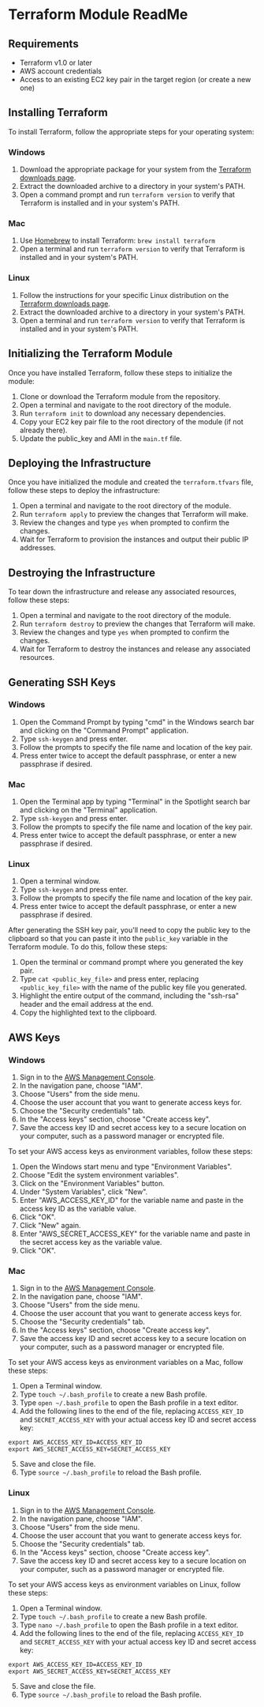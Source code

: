 # Terraform Module ReadMe

## Requirements

- Terraform v1.0 or later
- AWS account credentials
- Access to an existing EC2 key pair in the target region (or create a new one)

## Installing Terraform

To install Terraform, follow the appropriate steps for your operating system:

### Windows

1. Download the appropriate package for your system from the [Terraform downloads page](https://www.terraform.io/downloads.html).
2. Extract the downloaded archive to a directory in your system's PATH.
3. Open a command prompt and run `terraform version` to verify that Terraform is installed and in your system's PATH.

### Mac

1. Use [Homebrew](https://brew.sh/) to install Terraform: `brew install terraform`
2. Open a terminal and run `terraform version` to verify that Terraform is installed and in your system's PATH.

### Linux

1. Follow the instructions for your specific Linux distribution on the [Terraform downloads page](https://www.terraform.io/downloads.html).
2. Extract the downloaded archive to a directory in your system's PATH.
3. Open a terminal and run `terraform version` to verify that Terraform is installed and in your system's PATH.

## Initializing the Terraform Module

Once you have installed Terraform, follow these steps to initialize the module:

1. Clone or download the Terraform module from the repository.
2. Open a terminal and navigate to the root directory of the module.
3. Run `terraform init` to download any necessary dependencies.
4. Copy your EC2 key pair file to the root directory of the module (if not already there).
5. Update the public_key and AMI in the `main.tf` file.

## Deploying the Infrastructure

Once you have initialized the module and created the `terraform.tfvars` file, follow these steps to deploy the infrastructure:

1. Open a terminal and navigate to the root directory of the module.
2. Run `terraform apply` to preview the changes that Terraform will make.
3. Review the changes and type `yes` when prompted to confirm the changes.
4. Wait for Terraform to provision the instances and output their public IP addresses.

## Destroying the Infrastructure

To tear down the infrastructure and release any associated resources, follow these steps:

1. Open a terminal and navigate to the root directory of the module.
2. Run `terraform destroy` to preview the changes that Terraform will make.
3. Review the changes and type `yes` when prompted to confirm the changes.
4. Wait for Terraform to destroy the instances and release any associated resources.

## Generating SSH Keys

### Windows

1. Open the Command Prompt by typing "cmd" in the Windows search bar and clicking on the "Command Prompt" application.
2. Type `ssh-keygen` and press enter.
3. Follow the prompts to specify the file name and location of the key pair.
4. Press enter twice to accept the default passphrase, or enter a new passphrase if desired.

### Mac

1. Open the Terminal app by typing "Terminal" in the Spotlight search bar and clicking on the "Terminal" application.
2. Type `ssh-keygen` and press enter.
3. Follow the prompts to specify the file name and location of the key pair.
4. Press enter twice to accept the default passphrase, or enter a new passphrase if desired.

### Linux

1. Open a terminal window.
2. Type `ssh-keygen` and press enter.
3. Follow the prompts to specify the file name and location of the key pair.
4. Press enter twice to accept the default passphrase, or enter a new passphrase if desired.

After generating the SSH key pair, you'll need to copy the public key to the clipboard so that you can paste it into the `public_key` variable in the Terraform module. To do this, follow these steps:

1. Open the terminal or command prompt where you generated the key pair.
2. Type `cat <public_key_file>` and press enter, replacing `<public_key_file>` with the name of the public key file you generated.
3. Highlight the entire output of the command, including the "ssh-rsa" header and the email address at the end.
4. Copy the highlighted text to the clipboard.

## AWS Keys

### Windows

1. Sign in to the [AWS Management Console](https://console.aws.amazon.com/).
2. In the navigation pane, choose "IAM".
3. Choose "Users" from the side menu.
4. Choose the user account that you want to generate access keys for.
5. Choose the "Security credentials" tab.
6. In the "Access keys" section, choose "Create access key".
7. Save the access key ID and secret access key to a secure location on your computer, such as a password manager or encrypted file.

To set your AWS access keys as environment variables, follow these steps:

1. Open the Windows start menu and type "Environment Variables".
2. Choose "Edit the system environment variables".
3. Click on the "Environment Variables" button.
4. Under "System Variables", click "New".
5. Enter "AWS_ACCESS_KEY_ID" for the variable name and paste in the access key ID as the variable value.
6. Click "OK".
7. Click "New" again.
8. Enter "AWS_SECRET_ACCESS_KEY" for the variable name and paste in the secret access key as the variable value.
9. Click "OK".

### Mac

1. Sign in to the [AWS Management Console](https://console.aws.amazon.com/).
2. In the navigation pane, choose "IAM".
3. Choose "Users" from the side menu.
4. Choose the user account that you want to generate access keys for.
5. Choose the "Security credentials" tab.
6. In the "Access keys" section, choose "Create access key".
7. Save the access key ID and secret access key to a secure location on your computer, such as a password manager or encrypted file.

To set your AWS access keys as environment variables on a Mac, follow these steps:

1. Open a Terminal window.
2. Type `touch ~/.bash_profile` to create a new Bash profile.
3. Type `open ~/.bash_profile` to open the Bash profile in a text editor.
4. Add the following lines to the end of the file, replacing `ACCESS_KEY_ID` and `SECRET_ACCESS_KEY` with your actual access key ID and secret access key:

```
export AWS_ACCESS_KEY_ID=ACCESS_KEY_ID
export AWS_SECRET_ACCESS_KEY=SECRET_ACCESS_KEY
```

5. Save and close the file.
6. Type `source ~/.bash_profile` to reload the Bash profile.

### Linux

1. Sign in to the [AWS Management Console](https://console.aws.amazon.com/).
2. In the navigation pane, choose "IAM".
3. Choose "Users" from the side menu.
4. Choose the user account that you want to generate access keys for.
5. Choose the "Security credentials" tab.
6. In the "Access keys" section, choose "Create access key".
7. Save the access key ID and secret access key to a secure location on your computer, such as a password manager or encrypted file.

To set your AWS access keys as environment variables on Linux, follow these steps:

1. Open a Terminal window.
2. Type `touch ~/.bash_profile` to create a new Bash profile.
3. Type `nano ~/.bash_profile` to open the Bash profile in a text editor.
4. Add the following lines to the end of the file, replacing `ACCESS_KEY_ID` and `SECRET_ACCESS_KEY` with your actual access key ID and secret access key:

```
export AWS_ACCESS_KEY_ID=ACCESS_KEY_ID
export AWS_SECRET_ACCESS_KEY=SECRET_ACCESS_KEY
```
5. Save and close the file.
6. Type `source ~/.bash_profile` to reload the Bash profile.
